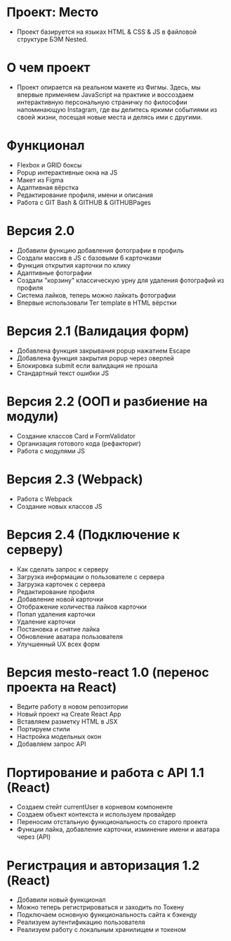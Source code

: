 # Проект: Место
* Проект базируется на языках HTML & CSS & JS в файловой структуре БЭМ Nested.

# О чем проект
* Проект опирается на реальном макете из Фигмы. Здесь, мы впервые применяем JavaScript на практике и воссоздаем интерактивную персональную страничку по философии напоминающую Instagram, где вы делитесь яркими событиями из своей жизни, посещая новые места и делясь ими с другими.

# Функционал
* Flexbox и GRID боксы
* Popup интерактивные окна на JS
* Макет из Figma
* Адаптивная вёрстка
* Редактирование профиля, имени и описания
* Работа с GIT Bash & GITHUB & GITHUBPages

# Версия 2.0
* Добавили функцию добавления фотографии в профиль
* Создали массив в JS c базовыми 6 карточками
* Функция открытия карточки по клику
* Адаптивные фотографии 
* Создали "корзину" классическую урну для удаления фотографий из профиля
* Система лайков, теперь можно лайкать фотографии
* Впервые использовали Тег template в HTML вёрстки

# Версия 2.1 (Валидация форм)
* Добавлена функция закрывания popup нажатием Escape
* Добавлена функция закрытия popup через оверлей
* Блокировка submit если валидация не прошла
* Стандартный текст ошибки JS 

# Версия 2.2 (ООП и разбиение на модули)
* Создание классов Card и FormValidator
* Организация готового кода (рефакториг)
* Работа с модулями JS

# Версия 2.3 (Webpack)
* Работа с Webpack
* Создание новых классов JS

# Версия 2.4 (Подключение к серверу)
* Как сделать запрос к серверу
* Загрузка информации о пользователе с сервера
* Загрузка карточек с сервера
* Редактирование профиля
* Добавление новой карточки
* Отображение количества лайков карточки
* Попап удаления карточки
* Удаление карточки 
* Постановка и снятие лайка
* Обновление аватара пользователя
* Улучшенный UX всех форм

# Версия mesto-react 1.0 (перенос проекта на React)
* Ведите работу в новом репозитории
* Новый проект на Create React App
* Вставляем разметку HTML в JSX
* Портируем стили 
* Настройка модельных окон
* Добавляем запрос API 

# Портирование и работа с API 1.1 (React)
* Создаем стейт currentUser в корневом компоненте
* Создаем объект контекста и используем провайдер
* Переносим отстальную функциональность со старого проекта
* Функции лайка, добавление карточки, изминение имени и аватара через (API)

# Регистрация и авторизация 1.2 (React)
* Добавили новый функционал
* Можно теперь регистрироваться и заходить по Токену
* Подключаем основную функциональность сайта к бэкенду
* Реализуем аутентификацию пользователя
* Реализуем работу с локальным хранилищем и токеном

